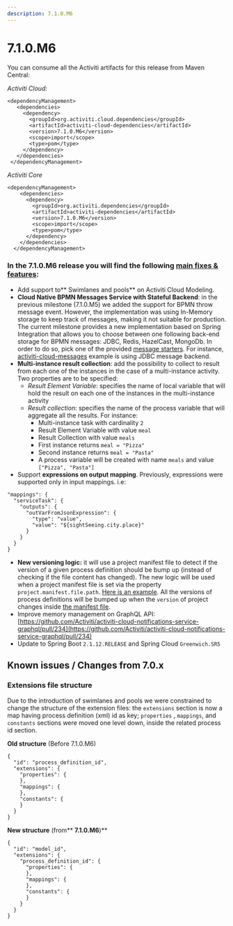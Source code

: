```yaml
---
description: 7.1.0.M6
---
```


# 7.1.0.M6

You can consume all the Activiti artifacts for this release from Maven Central:

_Activiti Cloud:_

```markup
<dependencyManagement>
   <dependencies>
     <dependency>
       <groupId>org.activiti.cloud.dependencies</groupId>
       <artifactId>activiti-cloud-dependencies</artifactId>
       <version>7.1.0.M6</version>
       <scope>import</scope>
       <type>pom</type>
     </dependency>
   </dependencies>
 </dependencyManagement>
```

_Activiti Core_

```markup
<dependencyManagement>
    <dependencies>
      <dependency>
        <groupId>org.activiti.dependencies</groupId>
        <artifactId>activiti-dependencies</artifactId>
        <version>7.1.0.M6</version>
        <scope>import</scope>
        <type>pom</type>
      </dependency>
    </dependencies>
  </dependencyManagement>
```

### In the 7.1.0.M6 release you will find the following [main fixes & features](https://github.com/Activiti/Activiti/milestone/30?closed=1):

* Add support to** Swimlanes and pools**  on Activiti Cloud Modeling.
* **Cloud Native BPMN Messages **Service with** Stateful Backend**: in the previous milestone (7.1.0.M5) we added the support for BPMN throw message event. However, the implementation was using In-Memory storage to keep track of messages, making it not suitable for production. The current milestone provides a new implementation based on Spring Integration that allows you to choose between one following back-end storage for BPMN messages: JDBC, Redis, HazelCast, MongoDb. In order to do so, pick one of the provided [message starters](https://github.com/Activiti/activiti-cloud-messages-service/tree/develop/starters). For instance, [activiti-cloud-messages](https://github.com/Activiti/activiti-cloud-messages/blob/master/pom.xml#L41-L44) example is using JDBC message backend.
* **Multi-instance result collection**: add the possibility to collect to result from each one of the instances in the case of a multi-instance activity. Two properties are to be specified:
  * _Result Element Variable_: specifies the name of local variable that will hold the result on each one of the instances in the multi-instance activity
  * _Result collection_: specifies the name of the process variable that will aggregate all the results. For instance:&#x20;
    * Multi-instance task with cardinality `2`
    * Result Element Variable with value `meal`
    * Result Collection with value `meals`
    * First instance returns `meal = "Pizza"`
    * Second instance returns `meal = "Pasta"`
    * A process variable will be created with name `meals` and value `["Pizza", "Pasta"]`
* Support **expressions on output mapping**. Previously, expressions were supported only in input mappings. i.e:

```
"mappings": {
  "serviceTask": {
    "outputs": {
      "outVarFromJsonExpression": {
        "type": "value",
        "value": "${sightSeeing.city.place}"
      }
    }
  }
}
```

* **New versioning logic:** it will use a project manifest file to detect if the version of a given process definition should be bump up (instead of checking if the file content has changed). The new logic will be used when a project manifest file is set via the property `project.manifest.file.path`. [Here is an example](https://github.com/Activiti/example-runtime-bundle/blob/master/src/main/resources/application.properties#L48). All the versions of process definitions will be bumped up when the `version` of project changes inside [the manifest file](https://github.com/Activiti/example-runtime-bundle/blob/master/src/main/resources/default-project.json#L9).
* Improve memory management on GraphQL API: [https://github.com/Activiti/activiti-cloud-notifications-service-graphql/pull/234](https://github.com/Activiti/activiti-cloud-notifications-service-graphql/pull/234)
* Update to Spring Boot `2.1.12.RELEASE` and Spring Cloud `Greenwich.SR5`

## Known issues / Changes from 7.0.x

### Extensions file structure&#x20;

Due to the introduction of swimlanes and pools we were constrained to change the structure of the extension files: the `extensions` section is now a map having process definition (xml) id as key; `properties` , `mappings`, and `constants` sections were moved one level down,  inside the related process id section.

**Old structure** (Before 7.1.0.M6)

```
{
  "id": "process_definition_id",
  "extensions": {
    "properties": {
    },
    "mappings": {
    },
    "constants": {
    }
  }
}

```

 **New structure** (from** **7.1.0.M6**)**

```
{
  "id": "model_id",
  "extensions": {
    "process_definition_id": {
      "properties": {
      },
      "mappings": {
      },
      "constants": {
      }
    }
  }
}
```

 
